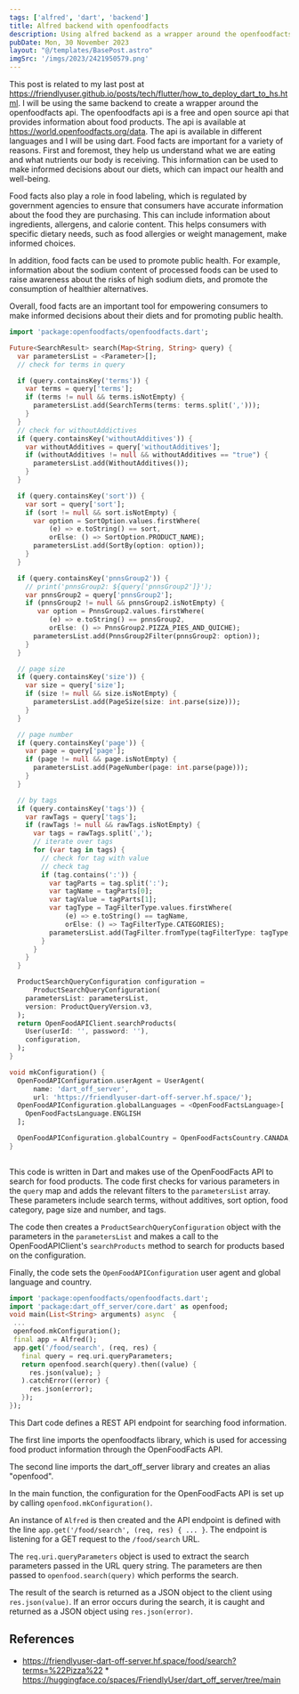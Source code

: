 ```yaml
---
tags: ['alfred', 'dart', 'backend']
title: Alfred backend with openfoodfacts
description: Using alfred backend as a wrapper around the openfoodfacts api.
pubDate: Mon, 30 November 2023
layout: "@/templates/BasePost.astro"
imgSrc: '/imgs/2023/2421950579.png'
---
```

This post is related to my last post at https://friendlyuser.github.io/posts/tech/flutter/how_to_deploy_dart_to_hs.html. I will be using the same backend to create a wrapper around the openfoodfacts api. The openfoodfacts api is a free and open source api that provides information about food products. The api is available at https://world.openfoodfacts.org/data. The api is available in different languages and I will be using dart.
Food facts are important for a variety of reasons. First and foremost, they help us understand what we are eating and what nutrients our body is receiving. This information can be used to make informed decisions about our diets, which can impact our health and well-being.

Food facts also play a role in food labeling, which is regulated by government agencies to ensure that consumers have accurate information about the food they are purchasing. This can include information about ingredients, allergens, and calorie content. This helps consumers with specific dietary needs, such as food allergies or weight management, make informed choices.

In addition, food facts can be used to promote public health. For example, information about the sodium content of processed foods can be used to raise awareness about the risks of high sodium diets, and promote the consumption of healthier alternatives.

Overall, food facts are an important tool for empowering consumers to make informed decisions about their diets and for promoting public health.


```dart 
import 'package:openfoodfacts/openfoodfacts.dart';

Future<SearchResult> search(Map<String, String> query) {
  var parametersList = <Parameter>[];
  // check for terms in query

  if (query.containsKey('terms')) {
    var terms = query['terms'];
    if (terms != null && terms.isNotEmpty) {
      parametersList.add(SearchTerms(terms: terms.split(',')));
    }
  }
  // check for withoutAddictives
  if (query.containsKey('withoutAdditives')) {
    var withoutAdditives = query['withoutAdditives'];
    if (withoutAdditives != null && withoutAdditives == "true") {
      parametersList.add(WithoutAdditives());
    }
  }

  if (query.containsKey('sort')) {
    var sort = query['sort'];
    if (sort != null && sort.isNotEmpty) {
      var option = SortOption.values.firstWhere(
          (e) => e.toString() == sort,
          orElse: () => SortOption.PRODUCT_NAME);
      parametersList.add(SortBy(option: option));
    }
  }

  if (query.containsKey('pnnsGroup2')) {
    // print('pnnsGroup2: ${query['pnnsGroup2']}');
    var pnnsGroup2 = query['pnnsGroup2'];
    if (pnnsGroup2 != null && pnnsGroup2.isNotEmpty) {
       var option = PnnsGroup2.values.firstWhere(
          (e) => e.toString() == pnnsGroup2,
          orElse: () => PnnsGroup2.PIZZA_PIES_AND_QUICHE);
      parametersList.add(PnnsGroup2Filter(pnnsGroup2: option));
    }
  }

  // page size
  if (query.containsKey('size')) {
    var size = query['size'];
    if (size != null && size.isNotEmpty) {
      parametersList.add(PageSize(size: int.parse(size)));
    }
  }

  // page number
  if (query.containsKey('page')) {
    var page = query['page'];
    if (page != null && page.isNotEmpty) {
      parametersList.add(PageNumber(page: int.parse(page)));
    }
  }

  // by tags
  if (query.containsKey('tags')) {
    var rawTags = query['tags'];
    if (rawTags != null && rawTags.isNotEmpty) {
      var tags = rawTags.split(',');
      // iterate over tags
      for (var tag in tags) {
        // check for tag with value
        // check tag
        if (tag.contains(':')) {
          var tagParts = tag.split(':');
          var tagName = tagParts[0];
          var tagValue = tagParts[1];
          var tagType = TagFilterType.values.firstWhere(
              (e) => e.toString() == tagName,
              orElse: () => TagFilterType.CATEGORIES);
          parametersList.add(TagFilter.fromType(tagFilterType: tagType, tagName: tagValue));
        }
      }
    }
  }

  ProductSearchQueryConfiguration configuration =
      ProductSearchQueryConfiguration(
    parametersList: parametersList,
    version: ProductQueryVersion.v3,
  );
  return OpenFoodAPIClient.searchProducts(
    User(userId: '', password: ''),
    configuration,
  );
}

void mkConfiguration() {
  OpenFoodAPIConfiguration.userAgent = UserAgent(
      name: 'dart_off_server',
      url: 'https://friendlyuser-dart-off-server.hf.space/');
  OpenFoodAPIConfiguration.globalLanguages = <OpenFoodFactsLanguage>[
    OpenFoodFactsLanguage.ENGLISH
  ];

  OpenFoodAPIConfiguration.globalCountry = OpenFoodFactsCountry.CANADA;
}
 
 ```

This code is written in Dart and makes use of the OpenFoodFacts API to search for food products. The code first checks for various parameters in the `query` map and adds the relevant filters to the `parametersList` array. These parameters include search terms, without additives, sort option, food category, page size and number, and tags.

The code then creates a `ProductSearchQueryConfiguration` object with the parameters in the `parametersList` and makes a call to the OpenFoodAPIClient's `searchProducts` method to search for products based on the configuration.

Finally, the code sets the `OpenFoodAPIConfiguration` user agent and global language and country.


 ```dart 
 import 'package:openfoodfacts/openfoodfacts.dart';
 import 'package:dart_off_server/core.dart' as openfood;
 void main(List<String> arguments) async  { 
  ...
  openfood.mkConfiguration();
  final app = Alfred();
  app.get('/food/search', (req, res) { 
    final query = req.uri.queryParameters;
    return openfood.search(query).then((value) { 
      res.json(value); }
    ).catchError((error) { 
      res.json(error); 
    }); 
});
``` 
This Dart code defines a REST API endpoint for searching food information.

The first line imports the openfoodfacts library, which is used for accessing food product information through the OpenFoodFacts API.

The second line imports the dart\_off\_server library and creates an alias "openfood".

In the main function, the configuration for the OpenFoodFacts API is set up by calling `openfood.mkConfiguration()`.

An instance of `Alfred` is then created and the API endpoint is defined with the line `app.get('/food/search', (req, res) { ... }`. The endpoint is listening for a GET request to the `/food/search` URL.

The `req.uri.queryParameters` object is used to extract the search parameters passed in the URL query string. The parameters are then passed to `openfood.search(query)` which performs the search.

The result of the search is returned as a JSON object to the client using `res.json(value)`. If an error occurs during the search, it is caught and returned as a JSON object using `res.json(error)`.


 ## References
* https://friendlyuser-dart-off-server.hf.space/food/search?terms=%22Pizza%22 * https://huggingface.co/spaces/FriendlyUser/dart_off_server/tree/main 
